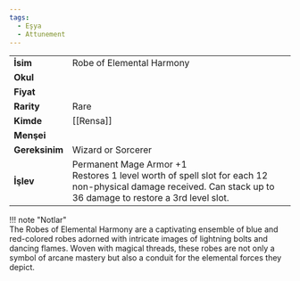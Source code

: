 ```yaml
---
tags:
  - Eşya
  - Attunement
---  
```

  
|  |  |  
|---|---|  
| **İsim** | Robe of Elemental Harmony|  
| **Okul** | |  
| **Fiyat** | |  
| **Rarity** | Rare|  
| **Kimde** | [[Rensa]]|  
| **Menşei** | |  
| **Gereksinim** | Wizard or Sorcerer|  
| **İşlev** | Permanent Mage Armor +1<br>Restores 1 level worth of spell slot for each 12 non-physical damage received. Can stack up to 36 damage to restore a 3rd level slot.|  
  
  
!!! note "Notlar"  
		The Robes of Elemental Harmony are a captivating ensemble of blue and red-colored robes adorned with intricate images of lightning bolts and dancing flames. Woven with magical threads, these robes are not only a symbol of arcane mastery but also a conduit for the elemental forces they depict.   
